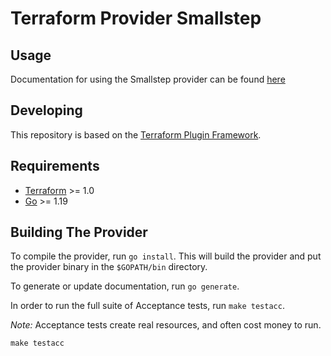 # Terraform Provider Smallstep

## Usage

Documentation for using the Smallstep provider can be found [here](https://registry.terraform.io/providers/smallstep/smallstep)

## Developing

This repository is based on the [Terraform Plugin Framework](https://github.com/hashicorp/terraform-plugin-framework).

## Requirements

- [Terraform](https://www.terraform.io/downloads.html) >= 1.0
- [Go](https://golang.org/doc/install) >= 1.19

## Building The Provider

To compile the provider, run `go install`. This will build the provider and put the provider binary in the `$GOPATH/bin` directory.

To generate or update documentation, run `go generate`.

In order to run the full suite of Acceptance tests, run `make testacc`.

*Note:* Acceptance tests create real resources, and often cost money to run.

```shell
make testacc
```
